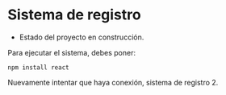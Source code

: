 <h1> Sistema de registro </h1>

- Estado del proyecto en construcción.

Para ejecutar el sistema, debes poner:

```npm install react```

Nuevamente intentar que haya conexión, sistema de registro 2.

